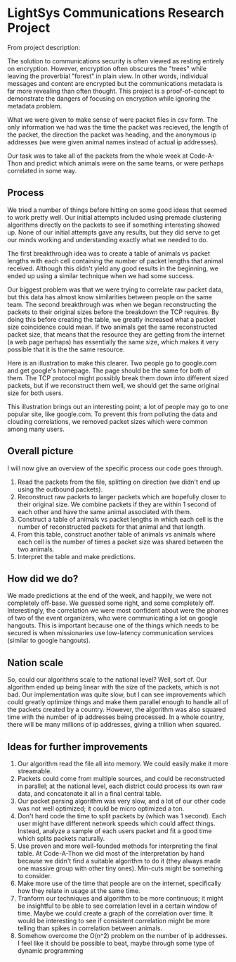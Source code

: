 # LightSys Communications Research Project

From project description:

The solution to communications security is often viewed as resting entirely on encryption. However, encryption often obscures the "trees" while leaving the proverbial "forest" in plain view. In other words, individual messages and content are encrypted but the communications metadata is far more revealing than often thought. This project is a proof-of-concept to demonstrate the dangers of focusing on encryption while ignoring the metadata problem.

What we were given to make sense of were packet files in csv form. The only information we had was the time the packet was recieved, the length of the packet, the direction the packet was heading, and the anonymous ip addresses (we were given animal names instead of actual ip addresses). 

Our task was to take all of the packets from the whole week at Code-A-Thon and predict which animals were on the same teams, or were perhaps correlated in some way.

## Process

We tried a number of things before hitting on some good ideas that seemed to work pretty well. Our initial attempts included using premade clustering algorithms directly on the packets to see if something interesting showed up. None of our initial attempts gave any results, but they did serve to get our minds working and understanding exactly what we needed to do.

The first breakthrough idea was to create a table of animals vs packet lengths with each cell containing the number of packet lengths that animal received. Although this didn't yield any good results in the beginning, we ended up using a similar technique when we had some success.

Our biggest problem was that we were trying to correlate raw packet data, but this data has almost know similarities between people on the same team. The second breakthrough was when we began reconstructing the packets to their original sizes before the breakdown the TCP requires. By doing this before creating the table, we greatly increased what a packet size coincidence could mean. If two animals get the same reconstructed packet size, that means that the resource they are getting from the internet (a web page perhaps) has essentially the same size, which makes it very possible that it is the the same resource.

Here is an illustration to make this clearer. Two people go to google.com and get google's homepage. The page should be the same for both of them. The TCP protocol might possibly break them down into different sized packets, but if we reconstruct them well, we should get the same original size for both users.

This illustration brings out an interesting point; a lot of people may go to one popular site, like google.com. To prevent this from polluting the data and clouding correlations, we removed packet sizes which were common among many users.

## Overall picture

I will now give an overview of the specific process our code goes through.

1. Read the packets from the file, splitting on direction (we didn't end up using the outbound packets).
2. Reconstruct raw packets to larger packets which are hopefully closer to their original size. We combine packets if they are within 1 second of each other and have the same animal associated with them.
3. Construct a table of animals vs packet lengths in which each cell is the number of reconstructed packets for that animal and that length.
4. From this table, construct another table of animals vs animals where each cell is the number of times a packet size was shared between the two animals.
5. Interpret the table and make predictions.

## How did we do?

We made predictions at the end of the week, and happily, we were not completely off-base. We guessed some right, and some completely off. Interestingly, the correlation we were most confident about were the phones of two of the event organizers, who were communicating a lot on google hangouts. This is important because one of the things which needs to be secured is when missionaries use low-latency communication services (similar to google hangouts).

## Nation scale

So, could our algorithms scale to the national level? Well, sort of. Our algorithm ended up being linear with the size of the packets, which is not bad. Our implementation was quite slow, but I can see improvements which could greatly optimize things and make them parallel enough to handle all of the packets created by a country. However, the algorithm was also squared time with the number of ip addresses being processed. In a whole country, there will be many millions of ip addresses, giving a trillion when squared.

## Ideas for further improvements

1. Our algorithm read the file all into memory. We could easily make it more streamable.
2. Packets could come from multiple sources, and could be reconstructed in parallel; at the national level, each district could process its own raw data, and concatenate it all in a final central table.
3. Our packet parsing algorithm was very slow, and a lot of our other code was not well optimized; it could be micro optimized a ton.
4. Don't hard code the time to split packets by (which was 1 second). Each user might have different network speeds which could affect things. Instead, analyze a sample of each users packet and fit a good time which splits packets naturally.
5. Use proven and more well-founded methods for interpreting the final table. At Code-A-Thon we did most of the interpretation by hand because we didn't find a suitable algorithm to do it (they always made one massive group with other tiny ones). Min-cuts might be something to consider.
6. Make more use of the time that people are on the internet, specifically how they relate in usage at the same time.
7. Tranform our techniques and algorithm to be more continuous; it might be insightful to be able to see correlation level in a certain window of time. Maybe we could create a graph of the correlation over time. It would be interesting to see if consistent correlation might be more telling than spikes in correlation between animals.
8. Somehow overcome the O(n^2) problem on the number of ip addresses. I feel like it should be possible to beat, maybe through some type of dynamic programming
